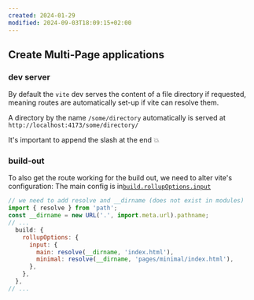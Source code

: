 ```yaml
---
created: 2024-01-29
modified: 2024-09-03T18:09:15+02:00
---
```


## Create Multi-Page applications

### dev server

By default the `vite` dev serves the content of a file directory if requested, meaning routes are automatically set-up if vite can resolve them.

A directory by the name `/some/directory` automatically is served at `http://localhost:4173/some/directory/`

It's important to append the slash at the end 💥

### build-out

To also get the route working for the build out, we need to alter vite's configuration:
The main config is in[`build.rollupOptions.input`](https://rollupjs.org/configuration-options/#input)

```js
// we need to add resolve and __dirname (does not exist in modules)
import { resolve } from 'path';
const __dirname = new URL('.', import.meta.url).pathname;
// ...
  build: {
    rollupOptions: {
      input: {
        main: resolve(__dirname, 'index.html'),
        minimal: resolve(__dirname, 'pages/minimal/index.html'),
      },
    },
  },
// ...
```
